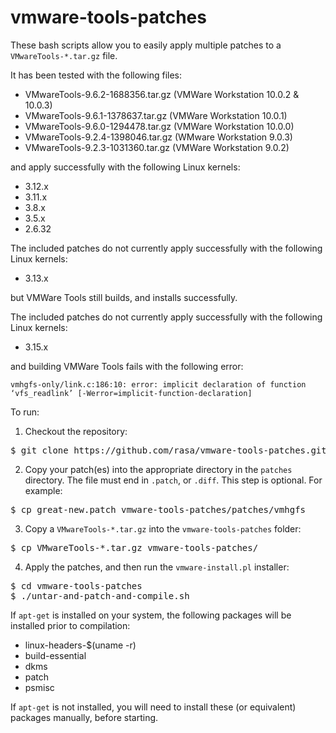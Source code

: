 vmware-tools-patches
====================

These bash scripts allow you to easily apply multiple patches to a `VMwareTools-*.tar.gz` file.

It has been tested with the following files:

* VMwareTools-9.6.2-1688356.tar.gz (VMWare Workstation 10.0.2 & 10.0.3)
* VMwareTools-9.6.1-1378637.tar.gz (VMWare Workstation 10.0.1)
* VMwareTools-9.6.0-1294478.tar.gz (VMWare Workstation 10.0.0)
* VMwareTools-9.2.4-1398046.tar.gz (WMware Workstation 9.0.3)
* VMwareTools-9.2.3-1031360.tar.gz (VMWare Workstation 9.0.2)

and apply successfully with the following Linux kernels:

* 3.12.x
* 3.11.x
* 3.8.x
* 3.5.x
* 2.6.32

The included patches do not currently apply successfully with the following Linux kernels:

* 3.13.x

but VMWare Tools still builds, and installs successfully.

The included patches do not currently apply successfully with the following Linux kernels:

* 3.15.x

and building VMWare Tools fails with the following error:

````
vmhgfs-only/link.c:186:10: error: implicit declaration of function ‘vfs_readlink’ [-Werror=implicit-function-declaration]
````

To run:

1. Checkout the repository:
<pre>
$ git clone https://github.com/rasa/vmware-tools-patches.git
</pre>
2. Copy your patch(es) into the appropriate directory in the `patches` directory. The file must end in `.patch`, or `.diff`. This step is optional. For example:
<pre>
$ cp great-new.patch vmware-tools-patches/patches/vmhgfs
</pre>
3. Copy a `VMwareTools-*.tar.gz` into the `vmware-tools-patches` folder:
<pre>
$ cp VMwareTools-*.tar.gz vmware-tools-patches/
</pre>
4. Apply the patches, and then run the `vmware-install.pl` installer:
<pre>
$ cd vmware-tools-patches
$ ./untar-and-patch-and-compile.sh
</pre>

If `apt-get` is installed on your system, the following packages will be installed prior to compilation:

* linux-headers-$(uname -r)
* build-essential
* dkms
* patch
* psmisc

If `apt-get` is not installed, you will need to install these (or equivalent) packages manually, before starting.
